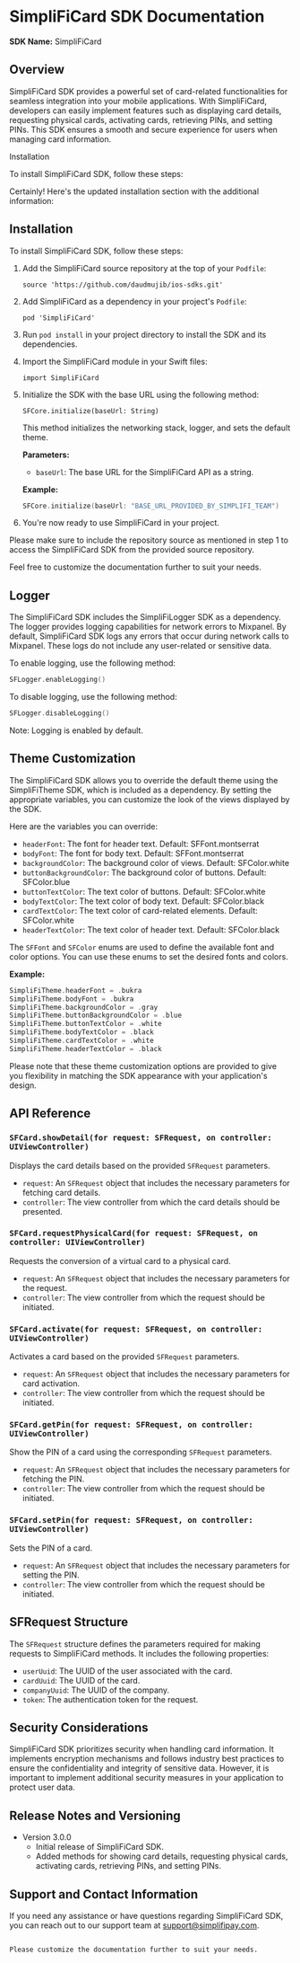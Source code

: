 # SimpliFiCard SDK Documentation

**SDK Name:** SimpliFiCard

## Overview
SimpliFiCard SDK provides a powerful set of card-related functionalities for seamless integration into your mobile applications. With SimpliFiCard, developers can easily implement features such as displaying card details, requesting physical cards, activating cards, retrieving PINs, and setting PINs. This SDK ensures a smooth and secure experience for users when managing card information.

Installation

To install SimpliFiCard SDK, follow these steps:

Certainly! Here's the updated installation section with the additional information:

## Installation
To install SimpliFiCard SDK, follow these steps:

1. Add the SimpliFiCard source repository at the top of your `Podfile`:
   ```
   source 'https://github.com/daudmujib/ios-sdks.git'
   ```

2. Add SimpliFiCard as a dependency in your project's `Podfile`:
   ```
   pod 'SimpliFiCard'
   ```

3. Run `pod install` in your project directory to install the SDK and its dependencies.

4. Import the SimpliFiCard module in your Swift files:
   ```
   import SimpliFiCard
   ```
5. Initialize the SDK with the base URL using the following method:
   ```
   SFCore.initialize(baseUrl: String)
   ```
   This method initializes the networking stack, logger, and sets the default theme.

   **Parameters:**
   - `baseUrl`: The base URL for the SimpliFiCard API as a string.

   **Example:**
   ```swift
   SFCore.initialize(baseUrl: "BASE_URL_PROVIDED_BY_SIMPLIFI_TEAM")
   ```

6. You're now ready to use SimpliFiCard in your project.

Please make sure to include the repository source as mentioned in step 1 to access the SimpliFiCard SDK from the provided source repository.

Feel free to customize the documentation further to suit your needs.

## Logger

The SimpliFiCard SDK includes the SimpliFiLogger SDK as a dependency. The logger provides logging capabilities for network errors to Mixpanel. By default, SimpliFiCard SDK logs any errors that occur during network calls to Mixpanel. These logs do not include any user-related or sensitive data.

To enable logging, use the following method:

```swift
SFLogger.enableLogging()
```

To disable logging, use the following method:

```swift
SFLogger.disableLogging()
```

Note: Logging is enabled by default.

## Theme Customization

The SimpliFiCard SDK allows you to override the default theme using the SimpliFiTheme SDK, which is included as a dependency. By setting the appropriate variables, you can customize the look of the views displayed by the SDK.

Here are the variables you can override:

- `headerFont`: The font for header text. Default: SFFont.montserrat
- `bodyFont`: The font for body text. Default: SFFont.montserrat
- `backgroundColor`: The background color of views. Default: SFColor.white
- `buttonBackgroundColor`: The background color of buttons. Default: SFColor.blue
- `buttonTextColor`: The text color of buttons. Default: SFColor.white
- `bodyTextColor`: The text color of body text. Default: SFColor.black
- `cardTextColor`: The text color of card-related elements. Default: SFColor.white
- `headerTextColor`: The text color of header text. Default: SFColor.black

The `SFFont` and `SFColor` enums are used to define the available font and color options. You can use these enums to set the desired fonts and colors.

**Example:**
```swift
SimpliFiTheme.headerFont = .bukra
SimpliFiTheme.bodyFont = .bukra
SimpliFiTheme.backgroundColor = .gray
SimpliFiTheme.buttonBackgroundColor = .blue
SimpliFiTheme.buttonTextColor = .white
SimpliFiTheme.bodyTextColor = .black
SimpliFiTheme.cardTextColor = .white
SimpliFiTheme.headerTextColor = .black
```

Please note that these theme customization options are provided to give you flexibility in matching the SDK appearance with your application's design.

## API Reference

### `SFCard.showDetail(for request: SFRequest, on controller: UIViewController)`

Displays the card details based on the provided `SFRequest` parameters.

- `request`: An `SFRequest` object that includes the necessary parameters for fetching card details.
- `controller`: The view controller from which the card details should be presented.

### `SFCard.requestPhysicalCard(for request: SFRequest, on controller: UIViewController)`

Requests the conversion of a virtual card to a physical card.

- `request`: An `SFRequest` object that includes the necessary parameters for the request.
- `controller`: The view controller from which the request should be initiated.

### `SFCard.activate(for request: SFRequest, on controller: UIViewController)`

Activates a card based on the provided `SFRequest` parameters.

- `request`: An `SFRequest` object that includes the necessary parameters for card activation.
- `controller`: The view controller from which the request should be initiated.

### `SFCard.getPin(for request: SFRequest, on controller: UIViewController)`

Show the PIN of a card using the corresponding `SFRequest` parameters.

- `request`: An `SFRequest` object that includes the necessary parameters for fetching the PIN.
- `controller`: The view controller from which the request should be initiated.

### `SFCard.setPin(for request: SFRequest, on controller: UIViewController)`

Sets the PIN of a card.

- `request`: An `SFRequest` object that includes the necessary parameters for setting the PIN.
- `controller`: The view controller from which the request should be initiated.

## SFRequest Structure

The `SFRequest` structure defines the parameters required for making requests to SimpliFiCard methods. It includes the following properties:

- `userUuid`: The UUID of the user associated with the card.
- `cardUuid`: The UUID of the card.
- `companyUuid`: The UUID of the company.
- `token`: The authentication token for the request.

## Security Considerations

SimpliFiCard SDK prioritizes security when handling card information. It implements encryption mechanisms and follows industry best practices to ensure the confidentiality and integrity of sensitive data. However, it is important to implement additional security measures in your application to protect user data.

## Release Notes and Versioning

- Version 3.0.0
  - Initial release of SimpliFiCard SDK.
  - Added methods for showing card details, requesting physical cards, activating cards, retrieving PINs, and setting PINs.

## Support and Contact Information

If you need any assistance or have questions regarding SimpliFiCard SDK, you can reach out to our support team at support@simplifipay.com.
```

Please customize the documentation further to suit your needs.
